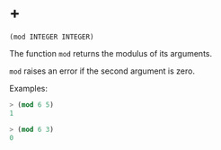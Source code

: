 # +

`(mod INTEGER INTEGER)`

The function `mod` returns the modulus of its arguments.

`mod` raises an error if the second argument is zero.

Examples:

```lisp
> (mod 6 5)
1

> (mod 6 3)
0
```
